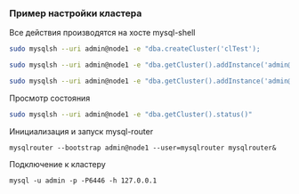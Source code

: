 ### Пример настройки кластера

Все действия производятся на хосте mysql-shell

```bash
sudo mysqlsh --uri admin@node1 -e "dba.createCluster('clTest');
```
```bash
sudo mysqlsh --uri admin@node1 -e "dba.getCluster().addInstance('admin@node2');"
```
```bash
sudo mysqlsh --uri admin@node1 -e "dba.getCluster().addInstance('admin@node3');"
```

Просмотр состояния
```bash
sudo mysqlsh --uri admin@node1 -e "dba.getCluster().status()"
```
Инициализация и запуск mysql-router
```
mysqlrouter --bootstrap admin@node1 --user=mysqlrouter mysqlrouter&
```
Подключение к кластеру
```
mysql -u admin -p -P6446 -h 127.0.0.1
```